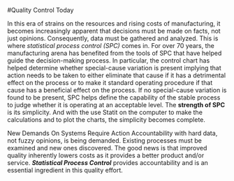 #Quality Control Today


In this era of strains on the resources and rising costs of manufacturing, it becomes
increasingly apparent that decisions must be made on facts, not just opinions.
Consequently, data must be gathered and analyzed. This is where *statistical process
control (SPC)* comes in. For over 70 years, the manufacturing arena has benefited from
the tools of SPC that have helped guide the decision-making process. In particular, the
control chart has helped determine whether special-cause variation is present implying
that action needs to be taken to either eliminate that cause if it has a detrimental effect on
the process or to make it standard operating procedure if that cause has a beneficial
effect on the process. If no special-cause variation is found to be present, SPC helps
define the capability of the stable process to judge whether it is operating at an
acceptable level.
The **strength of SPC** is its simplicity. And with the use Statit on the computer to make the
calculations and to plot the charts, the simplicity becomes complete.

New Demands On Systems Require Action
Accountability with hard data, not fuzzy opinions, is being demanded. Existing processes
must be examined and new ones discovered. The good news is that improved quality
inherently lowers costs as it provides a better product and/or service. ***Statistical Process
Control*** provides accountability and is an essential ingredient in this quality effort.
